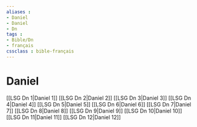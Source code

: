 ```yaml
---
aliases : 
- Daniel
- Daniel
- Dn
tags : 
- Bible/Dn
- français
cssclass : bible-français
---
```


# Daniel

[[LSG Dn 1|Daniel 1]]
[[LSG Dn 2|Daniel 2]]
[[LSG Dn 3|Daniel 3]]
[[LSG Dn 4|Daniel 4]]
[[LSG Dn 5|Daniel 5]]
[[LSG Dn 6|Daniel 6]]
[[LSG Dn 7|Daniel 7]]
[[LSG Dn 8|Daniel 8]]
[[LSG Dn 9|Daniel 9]]
[[LSG Dn 10|Daniel 10]]
[[LSG Dn 11|Daniel 11]]
[[LSG Dn 12|Daniel 12]]
